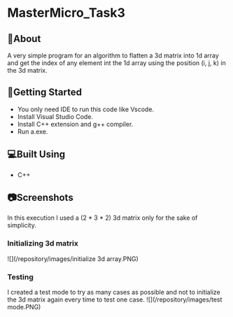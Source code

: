 # MasterMicro_Task3

## 📙About
A very simple program for an algorithm to flatten a 3d matrix into 1d 
array and get the index of any element int the 1d array using the 
position (i, j, k) in the 3d matrix.
## 🏁Getting Started
- You only need IDE to run this code like Vscode.
- Install Visual Studio Code.
- Install C++ extension and g++ compiler.
- Run a.exe.
## 💻Built Using
- C++
## 📷Screenshots
In this execution I used a (2 * 3 * 2) 3d matrix only for the sake of simplicity.
### Initializing 3d matrix
![](/repository/images/initialize 3d array.PNG)
### Testing 
I created a test mode to try as many cases as possible and not to initialize the 3d matrix again every time to test one case.
![](/repository/images/test mode.PNG)

